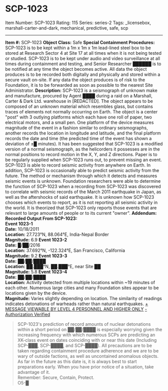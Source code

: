 # SCP-1023
Item Number: SCP-1023
Rating: 115
Series: series-2
Tags: _licensebox, marshall-carter-and-dark, mechanical, predictive, safe, scp

---

**Item #:** SCP-1023
**Object Class:** Safe
**Special Containment Procedures:** SCP-1023 is to be kept within a 1m x 1m x 1m lead-lined steel box to be stored at Research Sector 4 at Site 17 at all times when it is not being tested or studied. SCP-1023 is to be kept under audio and video surveillance at all times during containment and testing, and Senior Researcher ██████ is to be notified at any time the object becomes active. All data the object produces is to be recorded both digitally and physically and stored within a secure vault on-site. If any data the object produces is of risk to the Foundation, it is to be forwarded as soon as possible to the nearest Site Administrator.
**Description:** SCP-1023 is a seismograph of unknown make and manufacture, procured by Agent ████ during a raid on a Marshall, Carter & Dark Ltd. warehouse in [REDACTED]. The object appears to be composed of an unknown material which resembles glass, but contains traces of elements not normally occurring on Earth. The object is a center "post" with 3 outlying platforms which each have one roll of paper, two electrical motors, and a small pen. One platform of the device measures magnitude of the event in a fashion similar to ordinary seismographs, another records the location in longitude and latitude, and the final platform records the date and time (the predicted time of the event has shown a deviation of ±█ minutes). It has been suggested that SCP-1023 is a modified version of a normal seismograph, as the helicorders it possesses are in the normal positions to record motion in the X, Y, and Z directions. Paper is to be regularly supplied when SCP-1023 runs out, to prevent missing an event.
SCP-1023 is able to record seismic activity from anywhere on Earth. In addition, SCP-1023 is occasionally able to predict seismic activity from the future. The method or mechanism through which it detects and measures seismic events is unknown. Foundation researchers were able to determine the function of SCP-1023 when a recording from SCP-1023 was discovered to correlate with seismic records of the March 2011 earthquake in Japan, as well as the aftershocks of said earthquake. It is unknown how SCP-1023 chooses which events to report, as it is not reporting all seismic activity in the world. It is theorized that SCP-1023 only reports those events that are relevant to large amounts of people or to its current "owner".
**Addendum:**
**Recorded Output From SCP-1023:**  
**Event 1023-1**  
**Date:** 10/18/2011  
**Location:** 27.723°N, 88.064°E, India-Nepal Border  
**Magnitude:** 6.9
**Event 1023-2**  
**Date:** █/██/2016  
**Location:** 37.692°N, -122.324°E, San Francisco, California  
**Magnitude:** 9.2
**Event 1023-3**  
**Date:** ██/██/████  
**Location:** ██.███°N, ██.███°E, near Site ██  
**Magnitude:** 5.8
**Event 1023-4**  
**Date:** ██/██/████  
**Location:** Activity detected from multiple locations within ~19 minutes of each other. Numerous large cities and many Foundation sites appear to be locations given by the device.  
**Magnitude:** Varies slightly depending on location. The similarity of readings indicates detonations of warheads rather than natural earthquakes.
[\+ MESSAGE VIEWABLE BY LEVEL 4 PERSONNEL AND HIGHER ONLY](javascript:;)
[\- Authorization Verified](javascript:;)
> SCP-1023's prediction of record amounts of nuclear detonations within a short period on ██/██/████ is especially worrying given the increasing frequency with which numerous SCPs are predicting an XK-class event on dates coinciding with or near this date (Including SCP-███, SCP-████, and SCP-████). All precautions are to be taken regarding containment procedure adherence and we are to be wary of outside factions, as well as uncontained anomalous objects. As far in the future as this date is, it is always best to start preparations early. When you have prior notice of a situation, take advantage of it.  
>  Remember: Secure, Contain, Protect.  
>  O5-█